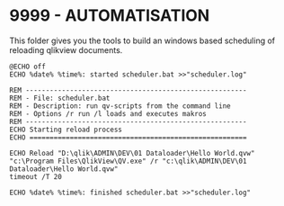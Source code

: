 # 9999 - AUTOMATISATION

This folder gives you the tools to build an windows based scheduling of reloading qlikview documents.

```
@ECHO off
ECHO %date% %time%: started scheduler.bat >>"scheduler.log"

REM -------------------------------------------------------
REM - File: scheduler.bat
REM - Description: run qv-scripts from the command line
REM - Options /r run /l loads and executes makros
REM -------------------------------------------------------
ECHO Starting reload process
ECHO ======================================================

ECHO Reload "D:\qlik\ADMIN\DEV\01 Dataloader\Hello World.qvw"
"c:\Program Files\QlikView\QV.exe" /r "c:\qlik\ADMIN\DEV\01 Dataloader\Hello World.qvw"
timeout /T 20

ECHO %date% %time%: finished scheduler.bat >>"scheduler.log"
```
